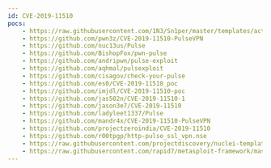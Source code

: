 ```yaml
---
id: CVE-2019-11510
pocs:
    - https://raw.githubusercontent.com/1N3/Sn1per/master/templates/active/CVE-2019-11510_-_Pulse_Connect_Secure_SSL_VPN_Arbitrary_File_Read.sh
    - https://github.com/pwn3z/CVE-2019-11510-PulseVPN
    - https://github.com/nuc13us/Pulse
    - https://github.com/BishopFox/pwn-pulse
    - https://github.com/andripwn/pulse-exploit
    - https://github.com/aqhmal/pulsexploit
    - https://github.com/cisagov/check-your-pulse
    - https://github.com/es0/CVE-2019-11510_poc
    - https://github.com/imjdl/CVE-2019-11510-poc
    - https://github.com/jas502n/CVE-2019-11510-1
    - https://github.com/jason3e7/CVE-2019-11510
    - https://github.com/ladyleet1337/Pulse
    - https://github.com/mandr4x/CVE-2019-11510-PulseVPN
    - https://github.com/projectzeroindia/CVE-2019-11510
    - https://github.com/r00tpgp/http-pulse_ssl_vpn.nse
    - https://raw.githubusercontent.com/projectdiscovery/nuclei-templates/master/cves/CVE-2019-11510.yaml
    - https://raw.githubusercontent.com/rapid7/metasploit-framework/master/modules/auxiliary/gather/pulse_secure_file_disclosure.rb
---
```

